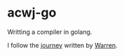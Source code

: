 # acwj-go

Writting a compiler in golang.

I follow the [journey](https://github.com/DoctorWkt/acwj) written by [Warren](https://github.com/DoctorWkt).

